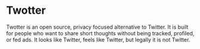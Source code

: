# Twotter
Twotter is an open source, privacy focused alternative to Twitter. It is built for people who want to share short thoughts without being tracked, profiled, or fed ads. It looks like Twitter, feels like Twitter, but legally it is not Twitter.
